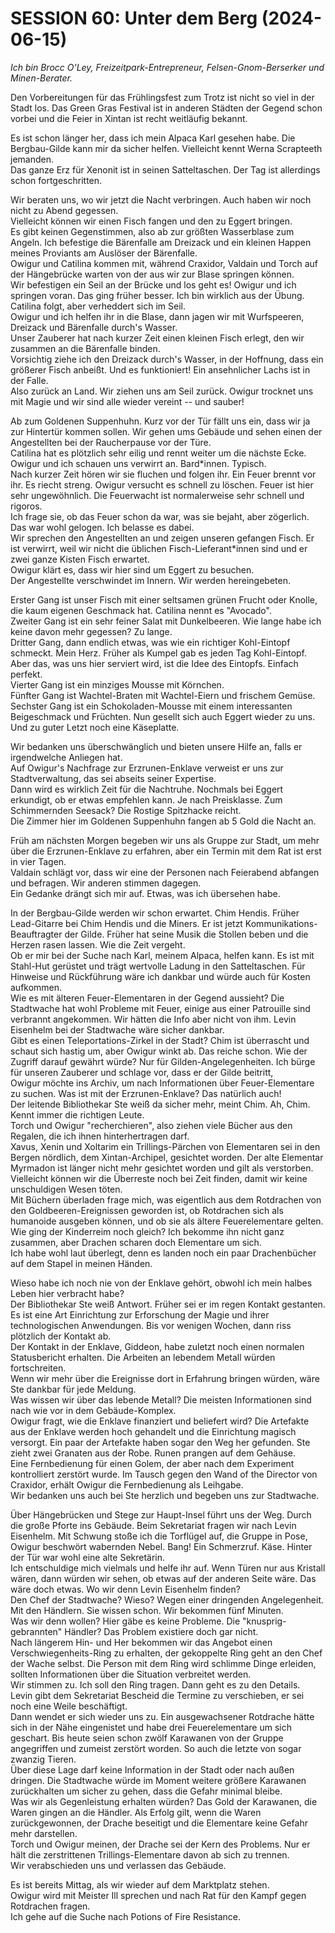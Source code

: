 <!-- Copyright 2020-2025 Dominik Jan Schott. All rights reserved. The license agreement is define in the LICENSE file in the root folder. -->
# **SESSION 60: 	Unter dem Berg (2024-06-15)**

*Ich bin Brocc O'Ley, Freizeitpark-Entrepreneur, Felsen-Gnom-Berserker und Minen-Berater.*

Den Vorbereitungen für das Frühlingsfest zum Trotz ist nicht so viel in der Stadt los. Das Green Gras Festival ist in anderen Städten der Gegend schon vorbei und die Feier in Xintan ist recht weitläufig bekannt.

Es ist schon länger her, dass ich mein Alpaca Karl gesehen habe. Die Bergbau-Gilde kann mir da sicher helfen. Vielleicht kennt Werna Scrapteeth jemanden.  
Das ganze Erz für Xenonit ist in seinen Satteltaschen. Der Tag ist allerdings schon fortgeschritten.

Wir beraten uns, wo wir jetzt die Nacht verbringen. Auch haben wir noch nicht zu Abend gegessen.  
Vielleicht können wir einen Fisch fangen und den zu Eggert bringen.  
Es gibt keinen Gegenstimmen, also ab zur größten Wasserblase zum Angeln. Ich befestige die Bärenfalle am Dreizack und ein kleinen Happen meines Proviants am Auslöser der Bärenfalle.  
Owigur und Catilina kommen mit, während Craxidor, Valdain und Torch auf der Hängebrücke warten von der aus wir zur Blase springen können.  
Wir befestigen ein Seil an der Brücke und los geht es\! Owigur und ich springen voran. Das ging früher besser. Ich bin wirklich aus der Übung. Catilina folgt, aber verheddert sich im Seil.  
Owigur und ich helfen ihr in die Blase, dann jagen wir mit Wurfspeeren, Dreizack und Bärenfalle durch's Wasser.  
Unser Zauberer hat nach kurzer Zeit einen kleinen Fisch erlegt, den wir zusammen an die Bärenfalle binden.  
Vorsichtig ziehe ich den Dreizack durch's Wasser, in der Hoffnung, dass ein größerer Fisch anbeißt. Und es funktioniert\! Ein ansehnlicher Lachs ist in der Falle.  
Also zurück an Land. Wir ziehen uns am Seil zurück. Owigur trocknet uns mit Magie und wir sind alle wieder vereint \-- und sauber\!

Ab zum Goldenen Suppenhuhn. Kurz vor der Tür fällt uns ein, dass wir ja zur Hintertür kommen sollen. Wir gehen ums Gebäude und sehen einen der Angestellten bei der Raucherpause vor der Türe.  
Catilina hat es plötzlich sehr eilig und rennt weiter um die nächste Ecke. Owigur und ich schauen uns verwirrt an. Bard\*innen. Typisch.  
Nach kurzer Zeit hören wir sie fluchen und folgen ihr. Ein Feuer brennt vor ihr. Es riecht streng. Owigur versucht es schnell zu löschen. Feuer ist hier sehr ungewöhnlich. Die Feuerwacht ist normalerweise sehr schnell und rigoros.  
Ich frage sie, ob das Feuer schon da war, was sie bejaht, aber zögerlich. Das war wohl gelogen. Ich belasse es dabei.  
Wir sprechen den Angestellten an und zeigen unseren gefangen Fisch. Er ist verwirrt, weil wir nicht die üblichen Fisch-Lieferant\*innen sind und er zwei ganze Kisten Fisch erwartet.  
Owigur klärt es, dass wir hier sind um Eggert zu besuchen.  
Der Angestellte verschwindet im Innern. Wir werden hereingebeten.

Erster Gang ist unser Fisch mit einer seltsamen grünen Frucht oder Knolle, die kaum eigenen Geschmack hat. Catilina nennt es "Avocado".  
Zweiter Gang ist ein sehr feiner Salat mit Dunkelbeeren. Wie lange habe ich keine davon mehr gegessen? Zu lange.  
Dritter Gang, dann endlich etwas, was wie ein richtiger Kohl-Eintopf schmeckt. Mein Herz. Früher als Kumpel gab es jeden Tag Kohl-Eintopf. Aber das, was uns hier serviert wird, ist die Idee des Eintopfs. Einfach perfekt.  
Vierter Gang ist ein minziges Mousse mit Körnchen.  
Fünfter Gang ist Wachtel-Braten mit Wachtel-Eiern und frischem Gemüse.  
Sechster Gang ist ein Schokoladen-Mousse mit einem interessanten Beigeschmack und Früchten. Nun gesellt sich auch Eggert wieder zu uns.  
Und zu guter Letzt noch eine Käseplatte.

Wir bedanken uns überschwänglich und bieten unsere Hilfe an, falls er irgendwelche Anliegen hat.  
Auf Owigur's Nachfrage zur Erzrunen-Enklave verweist er uns zur Stadtverwaltung, das sei abseits seiner Expertise.  
Dann wird es wirklich Zeit für die Nachtruhe. Nochmals bei Eggert erkundigt, ob er etwas empfehlen kann. Je nach Preisklasse. Zum Schimmernden Seesack? Die Rostige Spitzhacke reicht.  
Die Zimmer hier im Goldenen Suppenhuhn fangen ab 5 Gold die Nacht an.

Früh am nächsten Morgen begeben wir uns als Gruppe zur Stadt, um mehr über die Erzrunen-Enklave zu erfahren, aber ein Termin mit dem Rat ist erst in vier Tagen.  
Valdain schlägt vor, dass wir eine der Personen nach Feierabend abfangen und befragen. Wir anderen stimmen dagegen.  
Ein Gedanke drängt sich mir auf. Etwas, was ich übersehen habe.

In der Bergbau-Gilde werden wir schon erwartet. Chim Hendis. Früher Lead-Gitarre bei Chim Hendis und die Miners. Er ist jetzt Kommunikations-Beauftragter der Gilde. Früher hat seine Musik die Stollen beben und die Herzen rasen lassen. Wie die Zeit vergeht.  
Ob er mir bei der Suche nach Karl, meinem Alpaca, helfen kann. Es ist mit Stahl-Hut gerüstet und trägt wertvolle Ladung in den Satteltaschen. Für Hinweise und Rückführung wäre ich dankbar und würde auch für Kosten aufkommen.  
Wie es mit älteren Feuer-Elementaren in der Gegend aussieht? Die Stadtwache hat wohl Probleme mit Feuer, einige aus einer Patrouille sind verbrannt angekommen. Wir hätten die Info aber nicht von ihm. Levin Eisenhelm bei der Stadtwache wäre sicher dankbar.  
Gibt es einen Teleportations-Zirkel in der Stadt? Chim ist überrascht und schaut sich hastig um, aber Owigur winkt ab. Das reiche schon. Wie der Zugriff darauf gewährt würde? Nur für Gilden-Angelegenheiten. Ich bürge für unseren Zauberer und schlage vor, dass er der Gilde beitritt,  
Owigur möchte ins Archiv, um nach Informationen über Feuer-Elementare zu suchen. Was ist mit der Erzrunen-Enklave? Das natürlich auch\!  
Der leitende Bibliothekar Ste weiß da sicher mehr, meint Chim. Ah, Chim. Kennt immer die richtigen Leute.  
Torch und Owigur "recherchieren", also ziehen viele Bücher aus den Regalen, die ich ihnen hinterhertragen darf.  
Xavus, Xenin und Xoltarim ein Trillings-Pärchen von Elementaren sei in den Bergen nördlich, dem Xintan-Archipel, gesichtet worden. Der alte Elementar Myrmadon ist länger nicht mehr gesichtet worden und gilt als verstorben. Vielleicht können wir die Überreste noch bei Zeit finden, damit wir keine unschuldigen Wesen töten.  
Mit Büchern überladen frage mich, was eigentlich aus dem Rotdrachen von den Goldbeeren-Ereignissen geworden ist, ob Rotdrachen sich als humanoide ausgeben können, und ob sie als ältere Feuerelementare gelten.  
Wie ging der Kinderreim noch gleich? Ich bekomme ihn nicht ganz zusammen, aber Drachen scharen doch Elementare um sich.  
Ich habe wohl laut überlegt, denn es landen noch ein paar Drachenbücher auf dem Stapel in meinen Händen.

Wieso habe ich noch nie von der Enklave gehört, obwohl ich mein halbes Leben hier verbracht habe?  
Der Bibliothekar Ste weiß Antwort. Früher sei er im regen Kontakt gestanten. Es ist eine Art Einrichtung zur Erforschung der Magie und ihrer technologischen Anwendungen. Bis vor wenigen Wochen, dann riss plötzlich der Kontakt ab.  
Der Kontakt in der Enklave, Giddeon, habe zuletzt noch einen normalen Statusbericht erhalten. Die Arbeiten an lebendem Metall würden fortschreiten.  
Wenn wir mehr über die Ereignisse dort in Erfahrung bringen würden, wäre Ste dankbar für jede Meldung.  
Was wissen wir über das lebende Metall? Die meisten Informationen sind nach wie vor in dem Gebäude-Komplex.  
Owigur fragt, wie die Enklave finanziert und beliefert wird? Die Artefakte aus der Enklave werden hoch gehandelt und die Einrichtung magisch versorgt. Ein paar der Artefakte haben sogar den Weg her gefunden. Ste zieht zwei Granaten aus der Robe. Runen prangen auf dem Gehäuse.  
Eine Fernbedienung für einen Golem, der aber nach dem Experiment kontrolliert zerstört wurde. Im Tausch gegen den Wand of the Director von Craxidor, erhält Owigur die Fernbedienung als Leihgabe.  
Wir bedanken uns auch bei Ste herzlich und begeben uns zur Stadtwache.

Über Hängebrücken und Stege zur Haupt-Insel führt uns der Weg. Durch die große Pforte ins Gebäude. Beim Sekretariat fragen wir nach Levin Eisenhelm. Mit Schwung stoße ich die Torflügel auf, die Gruppe in Pose, Owigur beschwört wabernden Nebel. Bang\! Ein Schmerzruf. Käse. Hinter der Tür war wohl eine alte Sekretärin.  
Ich entschuldige mich vielmals und helfe ihr auf. Wenn Türen nur aus Kristall wären, dann würden wir sehen, ob etwas auf der anderen Seite wäre. Das wäre doch etwas. Wo wir denn Levin Eisenhelm finden?  
Den Chef der Stadtwache? Wieso? Wegen einer dringenden Angelegenheit. Mit den Händlern. Sie wissen schon. Wir bekommen fünf Minuten.  
Was wir denn wollen? Hier gäbe es keine Probleme. Die "knusprig-gebrannten" Händler? Das Problem existiere doch gar nicht.  
Nach längerem Hin- und Her bekommen wir das Angebot einen Verschwiegenheits-Ring zu erhalten, der gekoppelte Ring geht an den Chef der Wache selbst. Die Person mit dem Ring wird schlimme Dinge erleiden, sollten Informationen über die Situation verbreitet werden.  
Wir stimmen zu. Ich soll den Ring tragen. Dann geht es zu den Details.  
Levin gibt dem Sekretariat Bescheid die Termine zu verschieben, er sei noch eine Weile beschäftigt.  
Dann wendet er sich wieder uns zu. Ein ausgewachsener Rotdrache hätte sich in der Nähe eingenistet und habe drei Feuerelementare um sich geschart. Bis heute seien schon zwölf Karawanen von der Gruppe angegriffen und zumeist zerstört worden. So auch die letzte von sogar zwanzig Tieren.  
Über diese Lage darf keine Information in der Stadt oder nach außen dringen. Die Stadtwache würde im Moment weitere größere Karawanen zurückhalten um sicher zu gehen, dass die Gefahr minimal bleibe.  
Was wir als Gegenleistung erhalten würden? Das Gold der Karawanen, die Waren gingen an die Händler. Als Erfolg gilt, wenn die Waren zurückgewonnen, der Drache beseitigt und die Elementare keine Gefahr mehr darstellen.  
Torch und Owigur meinen, der Drache sei der Kern des Problems. Nur er hält die zerstrittenen Trillings-Elementare davon ab sich zu trennen.  
Wir verabschieden uns und verlassen das Gebäude.

Es ist bereits Mittag, als wir wieder auf dem Marktplatz stehen.  
Owigur wird mit Meister Ill sprechen und nach Rat für den Kampf gegen Rotdrachen fragen.  
Ich gehe auf die Suche nach Potions of Fire Resistance.